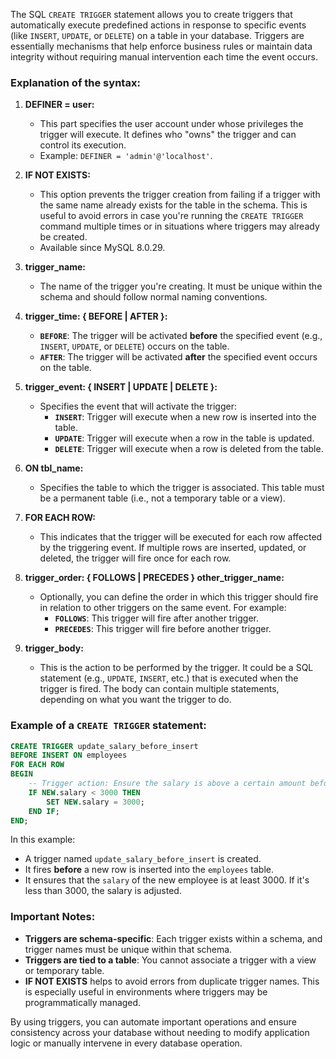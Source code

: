 The SQL `CREATE TRIGGER` statement allows you to create triggers that automatically execute predefined actions in response to specific events (like `INSERT`, `UPDATE`, or `DELETE`) on a table in your database. Triggers are essentially mechanisms that help enforce business rules or maintain data integrity without requiring manual intervention each time the event occurs.

### Explanation of the syntax:

1. **DEFINER = user:**
   - This part specifies the user account under whose privileges the trigger will execute. It defines who "owns" the trigger and can control its execution.
   - Example: `DEFINER = 'admin'@'localhost'`.

2. **IF NOT EXISTS:**
   - This option prevents the trigger creation from failing if a trigger with the same name already exists for the table in the schema. This is useful to avoid errors in case you're running the `CREATE TRIGGER` command multiple times or in situations where triggers may already be created.
   - Available since MySQL 8.0.29.

3. **trigger_name:**
   - The name of the trigger you're creating. It must be unique within the schema and should follow normal naming conventions.

4. **trigger_time: { BEFORE | AFTER }:**
   - **`BEFORE`**: The trigger will be activated **before** the specified event (e.g., `INSERT`, `UPDATE`, or `DELETE`) occurs on the table.
   - **`AFTER`**: The trigger will be activated **after** the specified event occurs on the table.
   
5. **trigger_event: { INSERT | UPDATE | DELETE }:**
   - Specifies the event that will activate the trigger:
     - **`INSERT`**: Trigger will execute when a new row is inserted into the table.
     - **`UPDATE`**: Trigger will execute when a row in the table is updated.
     - **`DELETE`**: Trigger will execute when a row is deleted from the table.
   
6. **ON tbl_name:**
   - Specifies the table to which the trigger is associated. This table must be a permanent table (i.e., not a temporary table or a view).
   
7. **FOR EACH ROW:**
   - This indicates that the trigger will be executed for each row affected by the triggering event. If multiple rows are inserted, updated, or deleted, the trigger will fire once for each row.
   
8. **trigger_order: { FOLLOWS | PRECEDES } other_trigger_name:**
   - Optionally, you can define the order in which this trigger should fire in relation to other triggers on the same event. For example:
     - **`FOLLOWS`**: This trigger will fire after another trigger.
     - **`PRECEDES`**: This trigger will fire before another trigger.

9. **trigger_body:**
   - This is the action to be performed by the trigger. It could be a SQL statement (e.g., `UPDATE`, `INSERT`, etc.) that is executed when the trigger is fired. The body can contain multiple statements, depending on what you want the trigger to do.

### Example of a `CREATE TRIGGER` statement:

```sql
CREATE TRIGGER update_salary_before_insert
BEFORE INSERT ON employees
FOR EACH ROW
BEGIN
    -- Trigger action: Ensure the salary is above a certain amount before inserting a new row
    IF NEW.salary < 3000 THEN
        SET NEW.salary = 3000;
    END IF;
END;
```

In this example:
- A trigger named `update_salary_before_insert` is created.
- It fires **before** a new row is inserted into the `employees` table.
- It ensures that the `salary` of the new employee is at least 3000. If it's less than 3000, the salary is adjusted.

### Important Notes:
- **Triggers are schema-specific**: Each trigger exists within a schema, and trigger names must be unique within that schema.
- **Triggers are tied to a table**: You cannot associate a trigger with a view or temporary table.
- **IF NOT EXISTS** helps to avoid errors from duplicate trigger names. This is especially useful in environments where triggers may be programmatically managed.

By using triggers, you can automate important operations and ensure consistency across your database without needing to modify application logic or manually intervene in every database operation.
